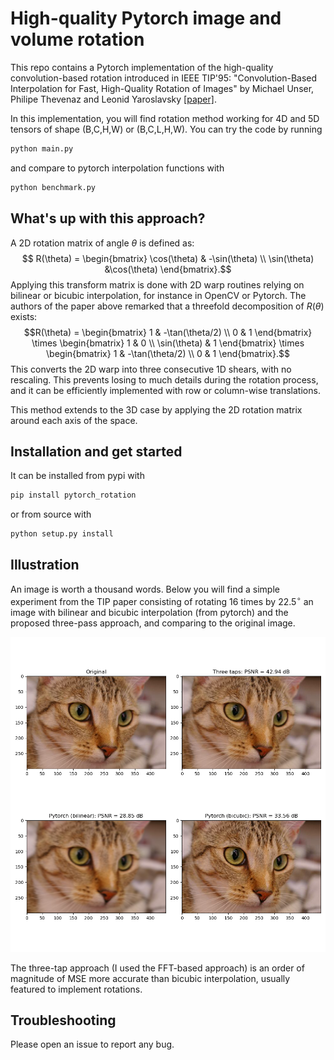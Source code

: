 # High-quality Pytorch image and volume rotation

This repo contains a Pytorch implementation of the high-quality 
convolution-based rotation
introduced in IEEE TIP'95: "Convolution-Based Interpolation for Fast, 
High-Quality Rotation of Images" by Michael Unser, Philipe Thevenaz and 
Leonid Yaroslavsky [[paper]](https://perso.telecom-paristech.fr/angelini/SI241/papers_for_project/yaro_rot.pdf).

In this implementation, you will find rotation method working for 4D and 5D tensors
of shape (B,C,H,W) or (B,C,L,H,W).
You can try the code by running
```bash
python main.py
```
and compare to pytorch interpolation functions with
```bash
python benchmark.py
```

## What's up with this approach?

A 2D rotation matrix of angle $\theta$ is defined as:
$$ R(\theta) = 
    \begin{bmatrix}
        \cos(\theta) & -\sin(\theta) \\
        \sin(\theta) &\cos(\theta)
    \end{bmatrix}.$$
Applying this transform matrix is done with 2D warp routines relying
on bilinear or bicubic interpolation, for instance in OpenCV or Pytorch. 
The authors of the paper above remarked that a threefold decomposition of 
$R(\theta)$ exists:
$$R(\theta) =  
\begin{bmatrix}
    1 & -\tan(\theta/2) \\
    0 & 1
\end{bmatrix}
\times
\begin{bmatrix}
    1 & 0 \\
    \sin(\theta) & 1
\end{bmatrix}
\times
\begin{bmatrix}
    1 & -\tan(\theta/2) \\
    0 & 1
\end{bmatrix}.$$
This converts the 2D warp into three consecutive 1D shears, with no rescaling.
This prevents losing to much details during the rotation process, and it
can be efficiently implemented with row or column-wise translations.

This method extends to the 3D case by applying the 2D rotation matrix around
each axis of the space.



## Installation and get started

It can be installed from pypi with
```bash
pip install pytorch_rotation
```
or from source with
```bash
python setup.py install
```


## Illustration

An image is worth a thousand words. Below you will find a simple experiment
from the TIP paper consisting of rotating 16 times by $22.5^\circ$ an image
with bilinear and bicubic interpolation (from pytorch) and the proposed
three-pass approach, and comparing to the original image.

![Comparison](data/comparison.png)

The three-tap approach (I used the FFT-based approach) is an order of 
magnitude of MSE more accurate than bicubic interpolation, usually featured
to implement rotations.



## Troubleshooting

Please open an issue to report any bug.